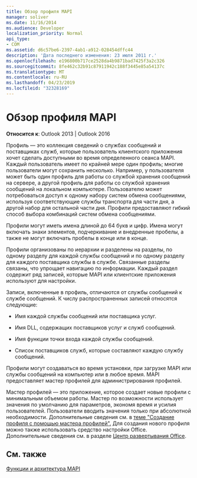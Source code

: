 ```yaml
---
title: Обзор профиля MAPI
manager: soliver
ms.date: 11/16/2014
ms.audience: Developer
localization_priority: Normal
api_type:
- COM
ms.assetid: d6c57be6-2397-4ab1-a912-028454dffc44
description: 'Дата последнего изменения: 23 июля 2011 г.'
ms.openlocfilehash: e196800b717ce2528da4b9871bad7425f3a2c326
ms.sourcegitcommit: 8fe462c32b91c87911942c188f3445e85a54137c
ms.translationtype: MT
ms.contentlocale: ru-RU
ms.lasthandoff: 04/23/2019
ms.locfileid: "32328169"
---
```

# <a name="mapi-profile-overview"></a>Обзор профиля MAPI

  
  
**Относится к**: Outlook 2013 | Outlook 2016 
  
Профиль — это коллекция сведений о службах сообщений и поставщиках служб, которые пользователь клиентского приложения хочет сделать доступными во время определенного сеанса MAPI. Каждый пользователь имеет по крайней мере один профиль; многие пользователи могут сохранить несколько. Например, у пользователя может быть один профиль для работы со службой хранения сообщений на сервере, а другой профиль для работы со службой хранения сообщений на локальном компьютере. Пользователю может потребоваться доступ к одному набору систем обмена сообщениями, используя соответствующие службы транспорта для части дня, а другой набор для остальной части дня. Профили предоставляют гибкий способ выбора комбинаций систем обмена сообщениями. 
  
Профили могут иметь имена длиной до 64 букв и цифр. Имена могут включать знаки элементов, подчеркивание и внедренные пробелы, а также не могут включать пробелы в конце или в конце. 
  
Профили организованы по иерархии и разделены на разделы, по одному разделу для каждой службы сообщений и по одному разделу для каждого поставщика службы в службе. Связанные разделы связаны, что упрощает навигацию по информации. Каждый раздел содержит ряд записей, которые MAPI или клиентские приложения используют для настройки.
  
Записи, включенные в профиль, отличаются от службы сообщений к службе сообщений. К числу распространенных записей относятся следующие:
  
- Имя каждой службы сообщений или поставщика услуг.
    
- Имя DLL, содержащих поставщиков услуг и служб сообщений.
    
- Имя функции точки входа каждой службы сообщений.
    
- Список поставщиков служб, которые составляют каждую службу сообщений.
    
Профили могут создаваться во время установки, при загрузке MAPI или службы сообщений на компьютер или в любое время. MAPI предоставляет мастер профилей для администрирования профилей. 
  
Мастер профилей — это приложение, которое создает новые профили с минимальным объемом работы. Мастер по возможности использует значения по умолчанию для параметров, экономя время и усилия пользователей. Пользователи вводить значения только при абсолютной необходимости. Дополнительные сведения см. в [теме "Создание профиля с помощью мастера профилей".](creating-a-profile-by-using-the-profile-wizard.md) Для создания нового профиля можно также использовать средство настройки Office. Дополнительные сведения см. в разделе [Центр развертывания Office](https://go.microsoft.com/fwlink/?LinkId=123000).
  
## <a name="see-also"></a>См. также



[Функции и архитектура MAPI](mapi-features-and-architecture.md)

